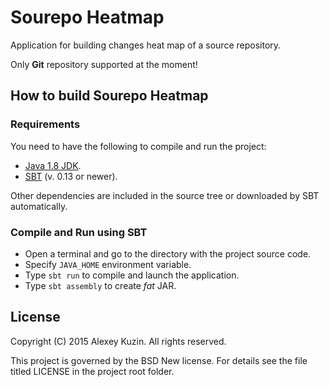 Sourepo Heatmap
==============
Application for building changes heat map of a source repository.

Only **Git** repository supported at the moment!

How to build Sourepo Heatmap
----------------------------
### Requirements ###

You need to have the following to compile and run the project:
* [Java 1.8 JDK](http://www.oracle.com/technetwork/java/javase/downloads/index.html).
* [SBT](http://www.scala-sbt.org/) (v. 0.13 or newer).

Other dependencies are included in the source tree or downloaded by SBT automatically.

### Compile and Run using SBT ###

* Open a terminal and go to the directory with the project source code.
* Specify `JAVA_HOME` environment variable.
* Type `sbt run` to compile and launch the application.
* Type `sbt assembly` to create _fat_ JAR.

License
-------
Copyright (C) 2015 Alexey Kuzin. All rights reserved.

This project is governed by the BSD New license. For details see the file
titled LICENSE in the project root folder.
